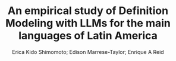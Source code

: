---
paperId: 11
author: Erica Kido Shimomoto; Edison Marrese-Taylor; Enrique A Reid
publicationauthor: Shimomoto, E. K. et al.
title: An empirical study of Definition Modeling with LLMs for the main languages of Latin America
pdf: Erica_Shimomoto.pdf
poster: --
alt: --
type: Oral
topic: Multilinguality and Language Diversity
subtopic: Resources and Evaluation
link: https://research.latinxinai.org/papers/naacl/2024/pdf/Erica_Shimomoto.pdf
conference: naacl
year: 2024
tags: naacl-2024-op
location: Mexico City, Mexico
---